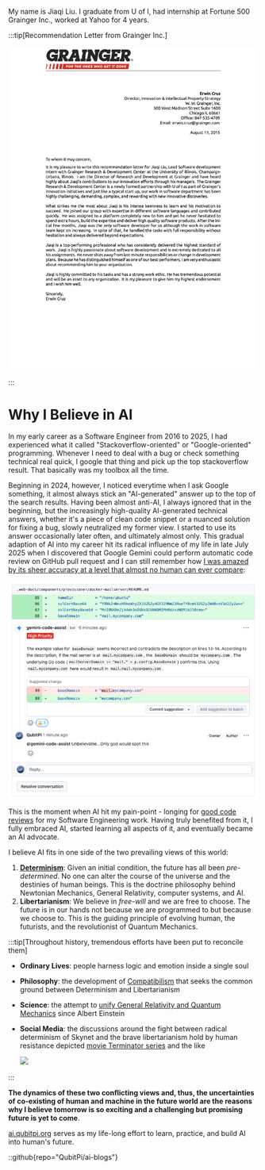 My name is Jiaqi Liu. I graduate from U of I, had internship at Fortune 500 Grainger Inc., worked at Yahoo for 4 years.

:::tip[Recommendation Letter from Grainger Inc.]

![](./recommendation.png)

:::

Why I Believe in AI
===================


In my early career as a Software Engineer from 2016 to 2025, I had experienced what it called "Stackoverflow-oriented"
or "Google-oriented" programming. Whenever I need to deal with a bug or check something technical real quick, I google
that thing and pick up the top stackoverflow result. That basically was my toolbox all the time.

Beginning in 2024, however, I noticed everytime when I ask Google something, it almost always stick an "AI-generated"
answer up to the top of the search results. Having been almost anti-AI, I always ignored that in the beginning, but the
increasingly high-quality AI-generated technical answers, whether it's a piece of clean code snippet or a nuanced
solution for fixing a bug, slowly neutralized my former view. I started to use its answer occasionally later often, and
ultimately almost only. This gradual adaption of AI into my career hit its radical influence of my life in late July
2025 when I discovered that Google Gemini could perform automatic code review on GitHub pull request and I can still
remember how
[I was amazed by its sheer accuracy at a level that almost no human can ever compare](https://github.com/QubitPi/packer-plugin-qubitpi/pull/64):

![](./gemini-code-review.png)

This is the moment when AI hit my pain-point - longing for
[good code reviews](https://ai.qubitpi.org/posts/software-is-about-making-it-right/) for my Software Engineering work.
Having truly benefited from it, I fully embraced AI, started learning all aspects of it, and eventually became an AI
advocate.

I believe AI fits in one side of the two prevailing views of this world:

1. [__Determinism__](https://ai.qubitpi.org/posts/determinism/): Given an initial condition, the future has all been
   _pre-determined_. No one can alter the course of the universe and the destinies of human beings. This is the doctrine
   philosophy behind Newtonian Mechanics, General Relativity, computer systems, and AI.
2. __Libertarianism__: We believe in _free-will_ and we are free to choose. The future is in our hands not because we
   are programmed to but because we choose to. This is the guiding principle of evolving human, the futurists, and the
   revolutionist of Quantum Mechanics.

:::tip[Throughout history, tremendous efforts have been put to reconcile them]

- __Ordinary Lives__: people harness logic and emotion inside a single soul
- __Philosophy__: the development of [Compatibilism](https://youtu.be/KETTtiprINU) that seeks the common ground between Determinism and
  Libertarianism
- __Science__: the attempt to [unify General Relativity and Quantum Mechanics](https://en.wikipedia.org/wiki/Unified_field_theory) since Albert Einstein
- __Social Media__: the discussions around the fight between radical determinism of Skynet and the brave libertarianism hold by human
  resistance depicted [movie Terminator series](https://en.wikipedia.org/wiki/Terminator_(franchise)) and the like

  ![](./terminator-matrix.png)

:::

__The dynamics of these two conflicting views and, thus, the uncertainties of co-existing of human and machine in the
future world are the reasons why I believe tomorrow is so exciting and a challenging but promising future is yet to
come__.

[ai.qubitpi.org](https://ai.qubitpi.org/) serves as my life-long effort to learn, practice, and build AI into human's
future.

::github{repo="QubitPi/ai-blogs"}
